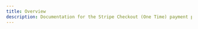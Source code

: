 ```yaml
---
title: Overview
description: Documentation for the Stripe Checkout (One Time) payment provider for Vendr, the eCommerce solution for Umbraco v8+
---
```


<work-in-progress />